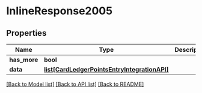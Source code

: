 # InlineResponse2005

## Properties
Name | Type | Description | Notes
------------ | ------------- | ------------- | -------------
**has_more** | **bool** |  | 
**data** | [**list[CardLedgerPointsEntryIntegrationAPI]**](CardLedgerPointsEntryIntegrationAPI.md) |  | 

[[Back to Model list]](../README.md#documentation-for-models) [[Back to API list]](../README.md#documentation-for-api-endpoints) [[Back to README]](../README.md)


